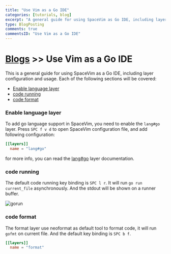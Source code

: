```yaml
---
title: "Use Vim as a Go IDE"
categories: [tutorials, blog]
excerpt: "A general guide for using SpaceVim as Go IDE, including layer configuration, requiems installation and usage."
type: BlogPosting
comments: true
commentsID: "Use Vim as a Go IDE"
---
```


# [Blogs](../blog/) >> Use Vim as a Go IDE

This is a general guide for using SpaceVim as a Go IDE, including layer configuration and usage. 
Each of the following sections will be covered:

<!-- vim-markdown-toc GFM -->

- [Enable language layer](#enable-language-layer)
- [code running](#code-running)
- [code format](#code-format)

<!-- vim-markdown-toc -->

### Enable language layer

To add go language support in SpaceVim, you need to enable the `lang#go` layer. Press `SPC f v d` to open
SpaceVim configuration file, and add following configuration:

```toml
[[layers]]
  name = "lang#go"
```

for more info, you can read the [lang#go](../layers/lang/go/) layer documentation.

### code running

The default code running key binding is `SPC l r`. It will run `go run current_file` asynchronously.
And the stdout will be shown on a runner buffer.

![gorun](https://user-images.githubusercontent.com/13142418/50751761-22300200-1286-11e9-8b4f-76836438d913.png)


### code format

The format layer use neoformat as default tool to format code, it will run `gofmt` on current file.
And the default key binding is `SPC b f`.

```toml
[[layers]]
  name = "format"
```
